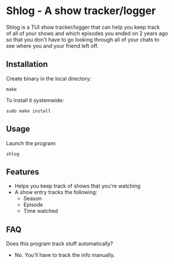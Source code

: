 # Shlog - A show tracker/logger

Shlog is a TUI show tracker/logger that can help you keep track  
of all of your shows and which episodes you ended on 2 years ago  
so that you don't have to go looking through all of your chats to  
see where you and your friend left off. 

## Installation

Create binary in the local directory:  
```
make
```

To install it systemwide:
```
sudo make install
```

## Usage

Launch the program:  
```
shlog
```

## Features

- Helps you keep track of shows that you're watching
- A show entry tracks the following:
    * Season
    * Episode
    * Time watched

## FAQ

Does this program track stuff automatically?  
- No. You'll have to track the info manually.


